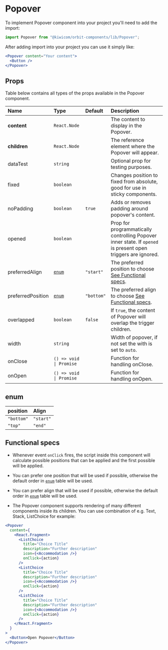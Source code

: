 # Popover

To implement Popover component into your project you'll need to add the import:

```jsx
import Popover from "@kiwicom/orbit-components/lib/Popover";
```

After adding import into your project you can use it simply like:

```jsx
<Popover content="Your content">
  <Button />
</Popover>
```

## Props

Table below contains all types of the props available in the Popover component.

| Name              | Type                    | Default    | Description                                                                                                  |
| :---------------- | :---------------------- | :--------- | :----------------------------------------------------------------------------------------------------------- |
| **content**       | `React.Node`            |            | The content to display in the Popover.                                                                       |
| **children**      | `React.Node`            |            | The reference element where the Popover will appear.                                                         |
| dataTest          | `string`                |            | Optional prop for testing purposes.                                                                          |
| fixed             | `boolean`               |            | Changes position to fixed from absolute, good for use in sticky components.                                  |
| noPadding         | `boolean`               | `true`     | Adds or removes padding around popover's content.                                                            |
| opened            | `boolean`               |            | Prop for programmatically controlling Popover inner state. If `opened` is present open triggers are ignored. |
| preferredAlign    | [`enum`](#enum)         | `"start"`  | The preferred position to choose [See Functional specs](#functional-specs).                                  |
| preferredPosition | [`enum`](#enum)         | `"bottom"` | The preferred align to choose [See Functional specs](#functional-specs).                                  |
| overlapped        | `boolean`               | `false`    | If `true`, the content of Popover will overlap the trigger children.                                         |
| width             | `string`                |            | Width of popover, if not set the with is set to `auto`.                                                      |
| onClose           | `() => void \| Promise` |            | Function for handling onClose.                                                                               |
| onOpen            | `() => void \| Promise` |            | Function for handling onOpen.                                                                                |

## enum

| position   | Align      |
| :--------- | :--------- |
| `"bottom"` | `"start"`  |
| `"top"`    | `"end"`    |

## Functional specs

- Whenever event `onClick` fires, the script inside this component will calculate possible positions that can be applied and the first possible will be applied.

- You can prefer one position that will be used if possible, otherwise the default order in [`enum`](#enum) table will be used.

- You can prefer align that will be used if possible, otherwise the default order in [`enum`](#enum) table will be used.

- The Popover component supports rendering of many different components inside its children. You can use combination of e.g. Text, Stack, ListChoice for example:

```jsx
<Popover
  content={
    <React.Fragment>
      <ListChoice
        title="Choice Title"
        description="Further description"
        icon={<Accommodation />}
        onClick={action}
      />
      <ListChoice
        title="Choice Title"
        description="Further description"
        icon={<Accommodation />}
        onClick={action}
      />
      <ListChoice
        title="Choice Title"
        description="Further description"
        icon={<Accommodation />}
        onClick={action}
      />
    </React.Fragment>
  }
>
  <Button>Open Popover</Button>
</Popover>
```
